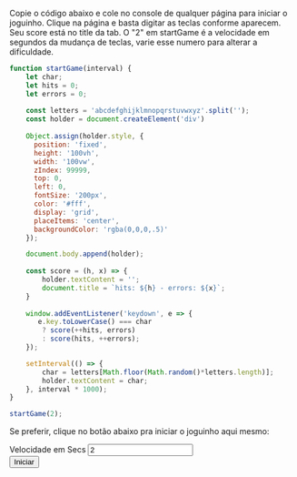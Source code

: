 <!--:::{
  "post_title": "Joguinho de Digitar em 50 linhas de JS puro",
  "post_description": "Um joguinho divertido que roda em qualquer lugar :)",
  "post_created_at": "Wed Aug 23 2023 23:47:36 GMT-0300 (Horário Padrão de Brasília)"
}:::-->

Copie o código abaixo e cole no console de qualquer página para iniciar o joguinho. Clique na página e basta digitar as teclas conforme aparecem. Seu score está no title da tab. O "2" em startGame é a velocidade em segundos da mudança de teclas, varie esse numero para alterar a dificuldade. 

```javascript
function startGame(interval) {
    let char;
    let hits = 0;
    let errors = 0;
    
    const letters = 'abcdefghijklmnopqrstuvwxyz'.split('');
    const holder = document.createElement('div')
    
    Object.assign(holder.style, {
      position: 'fixed',  
      height: '100vh',
      width: '100vw',
      zIndex: 99999,
      top: 0,
      left: 0,
      fontSize: '200px',
      color: '#fff',
      display: 'grid',
      placeItems: 'center',
      backgroundColor: 'rgba(0,0,0,.5)'
    });

    document.body.append(holder);    
    
    const score = (h, x) => {
        holder.textContent = '';
        document.title = `hits: ${h} - errors: ${x}`;
    }
    
    window.addEventListener('keydown', e => {
       e.key.toLowerCase() === char
        ? score(++hits, errors) 
        : score(hits, ++errors);
    });

    setInterval(() => {
        char = letters[Math.floor(Math.random()*letters.length)];
        holder.textContent = char;
    }, interval * 1000);
}

startGame(2);
```

Se preferir, clique no botão abaixo pra iniciar o joguinho aqui mesmo:

<form onsubmit="start(); return false">
  <label>Velocidade em Secs</label>
  <input type="number" name="interval" value="2"/>
  <br/>

  <button type="submit">
    Iniciar
  </button>
</form>

<script>
  function start() {
    const interval = Number(document.querySelector('[name=interval]').value);

    function startGame(interval) {
        let char;
        let hits = 0;
        let errors = 0;
        
        const letters = 'abcdefghijklmnopqrstuvwxyz'.split('');
        const holder = document.createElement('div')
        
        Object.assign(holder.style, {
          position: 'fixed',  
          height: '100vh',
          width: '100vw',
          zIndex: 99999,
          top: 0,
          left: 0,
          fontSize: '200px',
          color: '#fff',
          display: 'grid',
          placeItems: 'center',
          backgroundColor: 'rgba(0,0,0,.5)'
        });

        document.body.append(holder);    
        
        const score = (h, x) => {
            holder.textContent = '';
            document.title = `hits: ${h} - errors: ${x}`;
        }
        
        window.addEventListener('keydown', e => {
          e.key.toLowerCase() === char
            ? score(++hits, errors) 
            : score(hits, ++errors);
        });

        setInterval(() => {
            char = letters[Math.floor(Math.random()*letters.length)];
            holder.textContent = char;
        }, interval * 1000);
    }

    if (typeof interval !== 'number' || interval < 0.5 || interval > 3) {
      alert('Escolha uma velocidade entre 0.5 e 3')
    } else {
      startGame(interval);
    }
  }
</script>